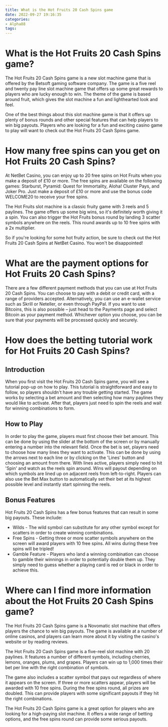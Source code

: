 ```yaml
---
title: What is the Hot Fruits 20 Cash Spins game
date: 2022-09-27 19:16:35
categories:
- Alpha88
tags:
---
```



#  What is the Hot Fruits 20 Cash Spins game?

The Hot Fruits 20 Cash Spins game is a new slot machine game that is offered by the Betsoft gaming software company. The game is a five reel and twenty pay line slot machine game that offers up some great rewards to players who are lucky enough to win. The theme of the game is based around fruit, which gives the slot machine a fun and lighthearted look and feel.

One of the best things about this slot machine game is that it offers up plenty of bonus rounds and other special features that can help players to win big payouts. Players who are looking for a fun and exciting casino game to play will want to check out the Hot Fruits 20 Cash Spins game.

#  How many free spins can you get on Hot Fruits 20 Cash Spins?

At NetBet Casino, you can enjoy up to 20 free spins on Hot Fruits when you make a deposit of £10 or more. The free spins are available on the following games: Starburst, Pyramid: Quest for Immortality, Aloha! Cluster Pays, and Joker Pro. Just make a deposit of £10 or more and use the bonus code WELCOME20 to receive your free spins.

The Hot Fruits slot machine is a classic fruity game with 3 reels and 5 paylines. The game offers up some big wins, so it's definitely worth giving it a spin. You can also trigger the Hot Fruits bonus round by landing 3 scatter symbols anywhere on the reels. This round awards up to 10 free spins with a 2x multiplier.

So if you're looking for some hot fruity action, be sure to check out the Hot Fruits 20 Cash Spins at NetBet Casino. You won't be disappointed!

#  What are the payment options for Hot Fruits 20 Cash Spins?

There are a few different payment methods that you can use at Hot Fruits 20 Cash Spins. You can choose to pay with a debit or credit card, with a range of providers accepted. Alternatively, you can use an e-wallet service such as Skrill or Neteller, or even through PayPal. If you want to use Bitcoins, this is also possible – just head to the Payments page and select Bitcoin as your payment method. Whichever option you choose, you can be sure that your payments will be processed quickly and securely.

#  How does the betting tutorial work for Hot Fruits 20 Cash Spins?

## Introduction

When you first visit the Hot Fruits 20 Cash Spins game, you will see a tutorial pop-up on how to play. This tutorial is straightforward and easy to follow, so players shouldn't have any trouble getting started. The game works by selecting a bet amount and then selecting how many paylines they would like to activate. After that, players just need to spin the reels and wait for winning combinations to form.

## How to Play

In order to play the game, players must first choose their bet amount. This can be done by using the slider at the bottom of the screen or by manually entering a number into the relevant field. Once the bet is set, players need to choose how many lines they want to activate. This can be done by using the arrows next to each line or by clicking on the 'Lines' button and choosing an amount from there. With lines active, players simply need to hit 'Spin' and watch as the reels spin around. Wins will payout depending on which symbols are lined up on adjacent reels from left-to-right. Players can also use the Bet Max button to automatically set their bet at its highest possible level and instantly start spinning the reels.

## Bonus Features

Hot Fruits 20 Cash Spins has a few bonus features that can result in some big payouts. These include: 

* Wilds - The wild symbol can substitute for any other symbol except for scatters in order to create winning combinations. 
* Free Spins - Getting three or more scatter symbols anywhere on the screen will award players with 10 free spins. All wins during these free spins will be tripled! 
* Gamble Feature - Players who land a winning combination can choose to gamble their winnings in order to potentially double them up. They simply need to guess whether a playing card is red or black in order to achieve this.

#  Where can I find more information about the Hot Fruits 20 Cash Spins game?

The Hot Fruits 20 Cash Spins game is a Novomatic slot machine that offers players the chance to win big payouts. The game is available at a number of online casinos, and players can learn more about it by visiting the casino's website or by reading reviews.

The Hot Fruits 20 Cash Spins game is a five-reel slot machine with 20 paylines. It features a number of different symbols, including cherries, lemons, oranges, plums, and grapes. Players can win up to 1,000 times their bet per line with the right combination of symbols.

The game also includes a scatter symbol that pays out regardless of where it appears on the screen. If three or more scatters appear, players will be awarded with 10 free spins. During the free spins round, all prizes are doubled. This can provide players with some significant payouts if they hit the right combinations.

The Hot Fruits 20 Cash Spins game is a great option for players who are looking for a high-paying slot machine. It offers a wide range of betting options, and the free spins round can provide some serious payouts.